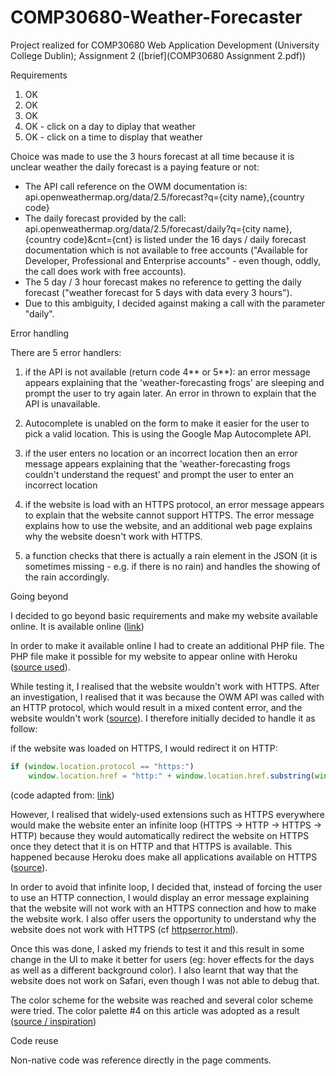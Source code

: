 # COMP30680-Weather-Forecaster
Project realized for COMP30680 Web Application Development (University College Dublin); Assignment 2 ([brief](COMP30680 Assignment 2.pdf))


Requirements

1. OK
2. OK
3. OK
4. OK - click on a day to diplay that weather
5. OK - click on a time to display that weather

Choice was made to use the 3 hours forecast at all time because it is unclear weather the daily forecast is a paying feature or not:
- The API call reference on the OWM documentation is: api.openweathermap.org/data/2.5/forecast?q={city name},{country code}
- The daily forecast provided by the call: api.openweathermap.org/data/2.5/forecast/daily?q={city name},{country code}&cnt={cnt} 
is listed under the 16 days / daily forecast documentation which is not available to free accounts ("Available for Developer, Professional and Enterprise accounts" - even though, oddly, the call does work with free accounts).
- The 5 day / 3 hour forecast makes no reference to getting the daily forecast ("weather forecast for 5 days with data every 3 hours").
- Due to this ambiguity, I decided against making a call with the parameter "daily".


Error handling

There are 5 error handlers:

1. if the API is not available (return code 4** or 5**): an error message appears explaining that the 'weather-forecasting frogs' are sleeping and prompt the user to try again later. An error in thrown to explain that the API is unavailable.

2. Autocomplete is unabled on the form to make it easier for the user to pick a valid location. This is using the Google Map Autocomplete API.

3. if the user enters no location or an incorrect location then an error message appears explaining that the 'weather-forecasting frogs couldn't understand the request' and prompt the user to enter an incorrect location
4. if the website is load with an HTTPS protocol, an error message appears to explain that the website cannot support HTTPS. The error message explains how to use the website, and an additional web page explains why the website doesn't work with HTTPS.
5. a function checks that there is actually a rain element in the JSON (it is sometimes missing - e.g. if there is no rain) and handles the showing of the rain accordingly.


Going beyond

I decided to go beyond basic requirements and make my website available online. It is available online ([link](http://myforecaster.herokuapp.com/))

In order to make it available online I had to create an additional PHP file. The PHP file make it possible for my website to appear online with Heroku ([source used](http://stackoverflow.com/questions/10551273/is-it-possible-to-upload-a-simple-html-and-javascript-file-structure-to-heroku)).

While testing it, I realised that the website wouldn't work with HTTPS. After an investigation, I realised that it was because the OWM API was called with an HTTP protocol, which would result in a mixed content error, and the website wouldn't work ([source](https://developer.mozilla.org/en-US/docs/Security/Mixed_content)). I therefore initially decided to handle it as follow:

if the website was loaded on HTTPS, I would redirect it on HTTP:

```javascript
if (window.location.protocol == "https:")
    window.location.href = "http:" + window.location.href.substring(window.location.protocol.length);
```

(code adapted from: [link](http://stackoverflow.com/questions/4723213/detect-http-or-https-then-force-https-in-javascript))

However, I realised that widely-used extensions such as HTTPS everywhere would make the website enter an infinite loop (HTTPS -> HTTP -> HTTPS -> HTTP) because they would automatically redirect the website on HTTPS once they detect that it is on HTTP and that HTTPS is available. This happened because Heroku does make all applications available on HTTPS ([source](https://devcenter.heroku.com/articles/ssl-endpoint)).

In order to avoid that infinite loop, I decided that, instead of forcing the user to use an HTTP connection, I would display an error message explaining that the website will not work with an HTTPS connection and how to make the website work. I also offer users the opportunity to understand why the website does not work with HTTPS (cf [httpserror.html](httpserror.html)).

Once this was done, I asked my friends to test it and this result in some change in the UI to make it better for users (eg: hover effects for the days as well as a different background color). I also learnt that way that the website does not work on Safari, even though I was not able to debug that.

The color scheme for the website was reached and several color scheme were tried. The color palette #4 on this article was adopted as a result ([source / inspiration](http://blog.crazyegg.com/2012/07/11/website-color-palettes/))


Code reuse

Non-native code was reference directly in the page comments.
